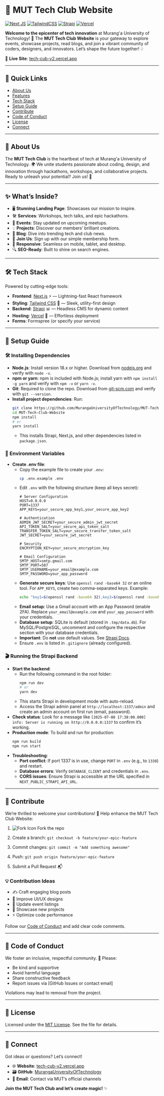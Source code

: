 # 🌌 MUT Tech Club Website

[![Next JS](https://img.shields.io/badge/Next-black?style=flat&logo=next.js&logoColor=white)](https://nextjs.org/) [![TailwindCSS](https://img.shields.io/badge/tailwindcss-%2338B2AC.svg?style=flat&logo=tailwind-css&logoColor=white)](https://tailwindcss.com/) [![Strapi](https://img.shields.io/badge/Strapi-2E7EB8?style=flat&logo=strapi&logoColor=white)](https://strapi.io/) [![Vercel](https://img.shields.io/badge/Vercel-000000?style=flat&logo=vercel&logoColor=white)](https://vercel.com/)

**Welcome to the epicenter of tech innovation** at Murang'a University of Technology! 🚀 The **MUT Tech Club Website** is your gateway to explore events, showcase projects, read blogs, and join a vibrant community of coders, designers, and innovators. Let’s shape the future together! 💡

🔗 **Live Site**: [tech-cub-v2.vercel.app](https://tech-cub-v2.vercel.app)

---

## 📌 Quick Links
- [About Us](#about-us)
- [Features](#features)
- [Tech Stack](#tech-stack)
- [Setup Guide](#setup-guide)
- [Contribute](#contribute)
- [Code of Conduct](#code-of-conduct)
- [License](#license)
- [Connect](#connect)

---

## 🌟 About Us
The **MUT Tech Club** is the heartbeat of tech at Murang'a University of Technology. 🌍 We unite students passionate about coding, design, and innovation through hackathons, workshops, and collaborative projects. Ready to unleash your potential? Join us! 🎉

---

## ✨ What’s Inside?
- 🖥️ **Stunning Landing Page**: Showcases our mission to inspire.
- 🛠️ **Services**: Workshops, tech talks, and epic hackathons.
- 📅 **Events**: Stay updated on upcoming meetups.
- 💡 **Projects**: Discover our members’ brilliant creations.
- 📝 **Blog**: Dive into trending tech and club news.
- 📩 **Join Us**: Sign up with our simple membership form.
- 📱 **Responsive**: Seamless on mobile, tablet, and desktop.
- 🔍 **SEO-Ready**: Built to shine on search engines.

---

## 🛠️ Tech Stack
Powered by cutting-edge tools:
- **Frontend**: [Next.js](https://nextjs.org/) ⚡ — Lightning-fast React framework
- **Styling**: [Tailwind CSS](https://tailwindcss.com/) 🎨 — Sleek, utility-first design
- **Backend**: [Strapi](https://strapi.io/) 📊 — Headless CMS for dynamic content
- **Hosting**: [Vercel](https://vercel.com/) 🚀 — Effortless deployment
- **Forms**: Formspree (or specify your service)

---

## 🚀 Setup Guide

### 🛠️ Installing Dependencies
- **Node.js**: Install version 18.x or higher. Download from [nodejs.org](https://nodejs.org) and verify with `node -v`.
- **npm or yarn**: npm is included with Node.js; install yarn with `npm install -g yarn` and verify with `npm -v` or `yarn -v`.
- **Git**: Required to clone the repo. Download from [git-scm.com](https://git-scm.com) and verify with `git --version`.
- **Install project dependencies**: Run:
  ```bash
  git clone https://github.com/MurangaUniversityOfTechnology/MUT-Tech-Club-Website.git
  cd MUT-Tech-Club-Website
  npm install
  # or
  yarn install
  ```
  - This installs Strapi, Next.js, and other dependencies listed in `package.json`.

### 🔧 Environment Variables
- **Create .env file**:
  - Copy the example file to create your `.env`:
    ```bash
    cp .env.example .env
    ```
  - Edit `.env` with the following structure (keep all keys secret):
    ```
    # Server Configuration
    HOST=0.0.0.0
    PORT=1337
    APP_KEYS=your_secure_app_key1,your_secure_app_key2

    # Authentication
    ADMIN_JWT_SECRET=your_secure_admin_jwt_secret
    API_TOKEN_SALT=your_secure_api_token_salt
    TRANSFER_TOKEN_SALT=your_secure_transfer_token_salt
    JWT_SECRET=your_secure_jwt_secret

    # Security
    ENCRYPTION_KEY=your_secure_encryption_key

    # Email Configuration
    SMTP_HOST=smtp.gmail.com
    SMTP_PORT=587
    SMTP_USERNAME=your_email@example.com
    SMTP_PASSWORD=your_app_password
    ```
  - **Generate secure keys**: Use `openssl rand -base64 32` or an online tool. For `APP_KEYS`, create two comma-separated keys. Example:
    ```bash
    echo "key1=$(openssl rand -base64 32),key2=$(openssl rand -base64 32)"
    ```
  - **Email setup**: Use a Gmail account with an App Password (enable 2FA). Replace `your_email@example.com` and `your_app_password` with your credentials.
  - **Database setup**: SQLite is default (stored in `.tmp/data.db`). For MySQL/PostgreSQL, uncomment and configure the respective section with your database credentials.
  - **Important**: Do **not** use default values. See [Strapi Docs](https://docs.strapi.io/developer-docs/latest/setup-deployment-guides/configurations.html).
  - Ensure `.env` is listed in `.gitignore` (already configured).

### 🎬 Running the Strapi Backend
- **Start the backend**:
  - Run the following command in the root folder:
    ```bash
    npm run dev
    # or
    yarn dev
    ```
  - This starts Strapi in development mode with auto-reload.
  - Access the Strapi admin panel at `http://localhost:1337/admin` and create an admin account on first run (email, password).
- **Check status**: Look for a message like `[2025-07-08 17:38:00.000] info: Server is running on http://0.0.0.0:1337` to confirm it’s working.
- **Production mode**: To build and run for production:
  ```bash
  npm run build
  npm run start
  ```
- **Troubleshooting**:
  - **Port conflict**: If port 1337 is in use, change `PORT` in `.env` (e.g., to `1338`) and restart.
  - **Database errors**: Verify `DATABASE_CLIENT` and credentials in `.env`.
  - **CORS issues**: Ensure Strapi is accessible at the URL specified in `NEXT_PUBLIC_STRAPI_API_URL`.

---

## 🤝 Contribute
We’re thrilled to welcome your contributions! 💖 Help enhance the MUT Tech Club Website:
1. ![Fork Icon](https://github.githubassets.com/images/icons/fork.svg) Fork the repo

2. Create a branch: `git checkout -b feature/your-epic-feature`
3. Commit changes: `git commit -m "Add something awesome"`
4. Push: `git push origin feature/your-epic-feature`
5. Submit a Pull Request 📬

### 💡 Contribution Ideas
- ✍️ Craft engaging blog posts
- 🎨 Improve UI/UX designs
- 📅 Update event listings
- 🚀 Showcase new projects
- ⚡ Optimize code performance

Follow our [Code of Conduct](#code-of-conduct) and add clear code comments.

---

## 📜 Code of Conduct
We foster an inclusive, respectful community. 🌈 Please:
- Be kind and supportive
- Avoid harmful language
- Share constructive feedback
- Report issues via [GitHub Issues or contact email]

Violations may lead to removal from the project.

---

## 📄 License
Licensed under the [MIT License](LICENSE.MIT). See the file for details.

---

## 📩 Connect
Got ideas or questions? Let’s connect!
- 🌐 **Website**: [tech-cub-v2.vercel.app](https://tech-cub-v2.vercel.app)
- 🗃️ **GitHub**: [MurangaUniversityOfTechnology](https://github.com/MurangaUniversityOfTechnology)
- 📧 **Email**: Contact via MUT’s official channels

**Join the MUT Tech Club and let’s create magic!** ✨
